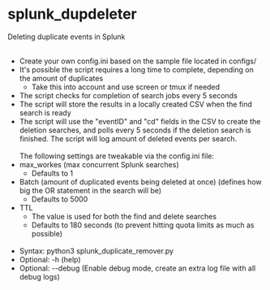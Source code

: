 # splunk_dupdeleter
Deleting duplicate events in Splunk
<br/><br/>
- Create your own config.ini based on the sample file located in configs/
- It's possible the script requires a long time to complete, depending on the amount of duplicates
    - Take this into account and use screen or tmux if needed
- The script checks for completion of search jobs every 5 seconds
- The script will store the results in a locally created CSV when the find search is ready
- The script will use the "eventID" and "cd" fields in the CSV to create the deletion searches, and polls every 5 seconds if the deletion search is finished. The script will log amount of deleted events per search.
<br/><br/>
The following settings are tweakable via the config.ini file:
- max_workes (max concurrent Splunk searches)
    - Defaults to 1
- Batch (amount of duplicated events being deleted at once) (defines how big the OR statement in the search will be)
    - Defaults to 5000
- TTL 
    - The value is used for both the find and delete searches
    - Defaults to 180 seconds (to prevent hitting quota limits as much as possible)
<br/><br/>
- Syntax: python3 splunk_duplicate_remover.py
- Optional: -h (help)
- Optional: --debug (Enable debug mode, create an extra log file with all debug logs)
<br/><br/>
